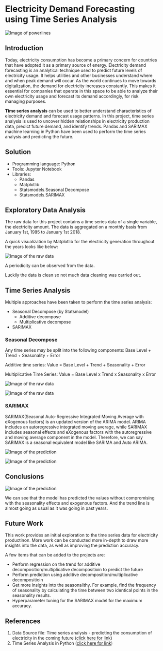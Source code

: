 # Electricity Demand Forecasting using Time Series Analysis

![Image of powerlines](Graphs/PowerLines.jpg)

## Introduction

Today, electricity consumption has become a primary concern for countries that have adopted it as a primary source of energy. Electricity demand forecasting is an analytical technique used to predict future levels of electricity usage. It helps utilities and other businesses understand where and when peak demand will occur. 
As the world continues to move towards digitalization, the demand for electricity increases constantly. This makes it essential for companies that operate in this space to be able to analyze their own electricity usage and forecast its demand accordingly, for risk managing purposes.

**Time series analysis** can be used to better understand characteristics of electricity demand and forecast usage patterns. In this project, time series analysis is used to uncover hidden relationships in electricity production data, predict future demand, and identify trends. Pandas and SARIMAX machine learning in Python have been used to perform the time series analysis and predicting the future.

## Solution

- Programming language: Python
- Tools: Jupyter Notebook
- Libraries: 
  - Pandas
  - Matplotlib
  - Statsmodels.Seasonal Decompose
  - Statsmodels.SARIMAX

## Exploratory Data Analysis

The raw data for this project contains a time series data of a single variable, the electricity amount. The data is aggregated on a monthly basis from January 1st, 1985 to January 1st 2018.

A quick visualization by Matplotlib for the electricity generation throughout the years looks like below:

![Image of the raw data](Graphs/InitialGraph.png)

A periodicity can be observed from the data.

Luckily the data is clean so not much data cleaning was carried out. 

## Time Series Analysis

Multiple approaches have been taken to perform the time series analysis:
- Seasonal Decompose (by Statsmodel)
  - Additive decompose
  - Multiplicative decompose
- SARIMAX

### Seasonal Decompose
Any time series may be split into the following components: Base Level + Trend + Seasonality + Error

Additive time series:
Value = Base Level + Trend + Seasonality + Error

Multiplicative Time Series:
Value = Base Level x Trend x Seasonality x Error

![Image of the raw data](Graphs/Multiplicative_decompose.png)

![Image of the raw data](Graphs/Additive_decompose.png)

### SARIMAX

SARIMAX(Seasonal Auto-Regressive Integrated Moving Average with eXogenous factors) is an updated version of the ARIMA model. ARIMA includes an autoregressive integrated moving average, while SARIMAX includes seasonal effects and eXogenous factors with the autoregressive and moving average component in the model. Therefore, we can say SARIMAX is a seasonal equivalent model like SARIMA and Auto ARIMA.

![Image of the prediction](Graphs/PredictionTable.PNG)

![Image of the prediction](Graphs/PredictedOnlyGraph.png)

## Conclusions

![Image of the prediction](Graphs/PredictedGraph.png)

We can see that the model has predicted the values without compromising with the seasonality effects and exogenous factors. And the trend line is almost going as usual as it was going in past years.

## Future Work

This work provides an initial exploration to the time series data for electricity productinon. More work can be conducted more in-depth to draw more insights into the data, as well as improving the prediction accuracy.

A few items that can be added to the projects are:
- Perform regression on the trend for additive decomposition/multiplicative decompositioin to predict the future
- Perform prediction using additive decomposition/multiplicative decompositioin
- Get more insights into the seasonalithy. For example, find the frequency of seasonality by calculating the time between two identical points in the seasonality results.
- Hyperparameter tuning for the SARIMAX model for the maximum accuracy. 

## References

1. Data Source file: Time series analysis - predicting the consumption of electricity in the coming future ([click here for link](https://www.kaggle.com/datasets/kandij/electric-production))
2. Time Series Analysis in Python ([click here for link](https://www.machinelearningplus.com/time-series/time-series-analysis-python/))



